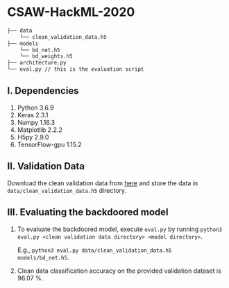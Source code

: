 # CSAW-HackML-2020

```bash
├── data
    └── clean_validation_data.h5 
├── models
    └── bd_net.h5
    └── bd_weights.h5
├── architecture.py
└── eval.py // this is the evaluation script
```

## I. Dependencies
   1. Python 3.6.9
   2. Keras 2.3.1
   3. Numpy 1.16.3
   4. Matplotlib 2.2.2
   5. H5py 2.9.0
   6. TensorFlow-gpu 1.15.2
   
## II. Validation Data
   Download the clean validation data from [here](https://drive.google.com/drive/folders/13o2ybRJ1BkGUvfmQEeZqDo1kskyFywab?usp=sharing) and store the data in `data/clean_validation_data.h5` directory.

## III. Evaluating the backdoored model
   1. To evaluate the backdoored model, execute `eval.py` by running
      `python3 eval.py <clean validation data directory> <model directory>`.
      
      E.g., `python3 eval.py data/clean_validation_data.h5  models/bd_net.h5`.
   3. Clean data classification accuracy on the provided validation dataset is 96.07 %.
